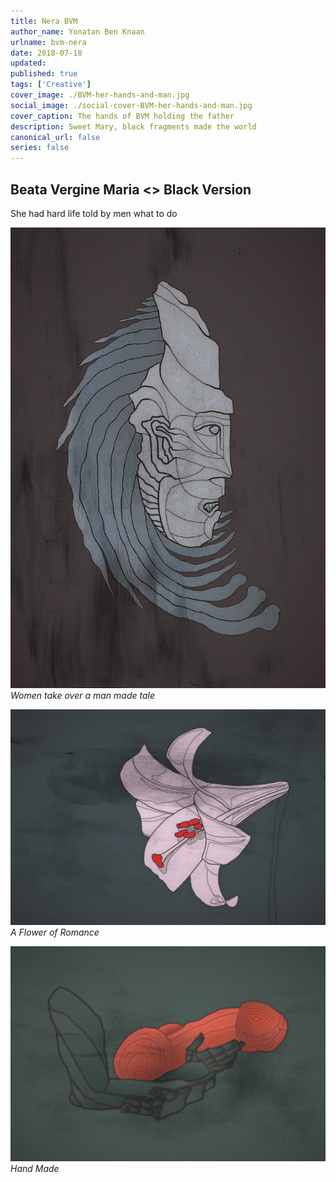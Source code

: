 ```yaml
---
title: Nera BVM
author_name: Yonatan Ben Knaan
urlname: bvm-nera
date: 2018-07-18
updated:
published: true
tags: ['Creative']
cover_image: ./BVM-her-hands-and-man.jpg
social_image: ./social-cover-BVM-her-hands-and-man.jpg
cover_caption: The hands of BVM holding the father
description: Sweet Mary, black fragments made the world
canonical_url: false
series: false
---
```

## Beata Vergine Maria <> Black Version

She had hard life told by men what to do

![bvm](./BVM-her-face.jpg)
*Women take over a man made tale*

![bvm](./BVM-her-flower.jpg)
*A Flower of Romance*

![bvm](./BVM-her-hands-and-man.jpg)
*Hand Made*













